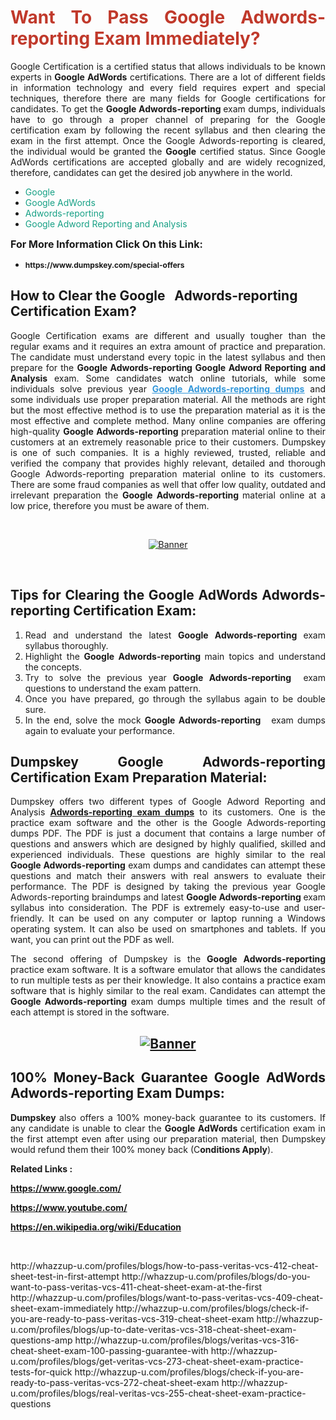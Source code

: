 <h1 style="text-align: justify;"><span style="color:#c0392b;"><strong>Want To Pass Google Adwords-reporting Exam Immediately?</strong></span></h1>

<p style="text-align: justify;">Google Certification is a certified status that allows individuals to be known experts in<strong> Google AdWords</strong> certifications. There are a lot of different fields in information technology and every field requires expert and special techniques, therefore there are many fields for Google certifications for candidates. To get the <strong>Google Adwords-reporting </strong>exam dumps, individuals have to go through a proper channel of preparing for the Google certification exam by following the recent syllabus and then clearing the exam in the first attempt. Once the Google Adwords-reporting is cleared, the individual would be granted the <strong>Google</strong> certified status. Since Google AdWords certifications are accepted globally and are widely recognized, therefore, candidates can get the desired job anywhere in the world.</p>

<ul>
	<li style="text-align: justify;"><span style="color:#16a085;">Google</span></li>
	<li style="text-align: justify;"><span style="color:#16a085;">Google AdWords  </span></li>
	<li style="text-align: justify;"><span style="color:#16a085;">Adwords-reporting</span></li>
	<li style="text-align: justify;"><span style="color:#16a085;">Google Adword Reporting and Analysis</span></li>
</ul>

<p style="text-align: justify;"><span style="font-size:16px;"><strong>For More Information Click On this Link:</strong></span></p>

<ul>
	<li style="text-align: justify;"><span style="font-size:12px;"><strong>https://www.dumpskey.com/special-offers</strong></span></li>
</ul>

<h2><strong>How to Clear the Google   Adwords-reporting Certification Exam?</strong></h2>

<p style="text-align: justify;">Google Certification exams are different and usually tougher than the regular exams and it requires an extra amount of practice and preparation. The candidate must understand every topic in the latest syllabus and then prepare for the <strong>Google Adwords-reporting Google Adword Reporting and Analysis</strong> exam. Some candidates watch online tutorials, while some individuals solve previous year <a href="https://www.dumpskey.com/google/adwords-reporting-braindumps"><span style="color:#3498db;"><u><strong>Google Adwords-reporting dumps</strong></u></span></a> and some individuals use proper preparation material. All the methods are right but the most effective method is to use the preparation material as it is the most effective and complete method. Many online companies are offering high-quality <strong>Google Adwords-reporting </strong>preparation material online to their customers at an extremely reasonable price to their customers. Dumpskey is one of such companies. It is a highly reviewed, trusted, reliable and verified the company that provides highly relevant, detailed and thorough Google Adwords-reporting preparation material online to its customers. There are some fraud companies as well that offer low quality, outdated and irrelevant preparation the <strong>Google Adwords-reporting </strong>material online at a low price, therefore you must be aware of them.</p>

<p style="text-align: justify;"> </p>

<p style="text-align: center;"><a href="https://www.dumpskey.com/google/adwords-reporting-braindumps"><img src="http://soperdoper.com/search_portal/uploads/general_banners/1562740316_Untitled_Linked_Comp_01.gif" alt="Banner"/></a></p>

<p style="text-align: center;"> </p>

<h2 style="text-align: justify;"><strong>Tips for Clearing the Google AdWords Adwords-reporting Certification Exam:</strong></h2>

<ol>
	<li style="text-align: justify;">Read and understand the latest <strong>Google Adwords-reporting </strong>exam syllabus thoroughly.</li>
	<li style="text-align: justify;">Highlight the<strong> Google Adwords-reporting </strong>main topics and understand the concepts.</li>
	<li style="text-align: justify;">Try to solve the previous year <strong>Google Adwords-reporting </strong> exam questions to understand the exam pattern.</li>
	<li style="text-align: justify;">Once you have prepared, go through the syllabus again to be double sure.</li>
	<li style="text-align: justify;">In the end, solve the mock <strong>Google Adwords-reporting  </strong> exam dumps again to evaluate your performance.</li>
</ol>

<h2 style="text-align: justify;"><strong>Dumpskey Google Adwords-reporting Certification Exam Preparation Material:</strong></h2>

<p style="text-align: justify;">Dumpskey offers two different types of Google Adword Reporting and Analysis <strong><a href="https://www.dumpskey.com/google/adwords-reporting-braindumps">Adwords-reporting exam dumps</a></strong> to its customers. One is the practice exam software and the other is the Google Adwords-reporting dumps PDF. The PDF is just a document that contains a large number of questions and answers which are designed by highly qualified, skilled and experienced individuals. These questions are highly similar to the real <strong>Google Adwords-reporting</strong> exam dumps and candidates can attempt these questions and match their answers with real answers to evaluate their performance. The PDF is designed by taking the previous year Google Adwords-reporting braindumps and latest <strong>Google Adwords-reporting </strong>exam syllabus into consideration. The PDF is extremely easy-to-use and user-friendly. It can be used on any computer or laptop running a Windows operating system. It can also be used on smartphones and tablets. If you want, you can print out the PDF as well.</p>

<p style="text-align: justify;">The second offering of Dumpskey is the<strong> Google Adwords-reporting</strong> practice exam software. It is a software emulator that allows the candidates to run multiple tests as per their knowledge. It also contains a practice exam software that is highly similar to the real exam. Candidates can attempt the<strong> Google Adwords-reporting</strong> exam dumps multiple times and the result of each attempt is stored in the software.</p>

<h2 style="text-align: center;"><a href="https://www.dumpskey.com/google/adwords-reporting-braindumps"><img src="http://soperdoper.com/search_portal/uploads/general_banners/1562743625_8ppZk49y_HM0oke96j0cic4OdOo.jpg" alt="Banner"/></a></h2>

<h2 style="text-align: justify;"><strong>100% Money-Back Guarantee Google AdWords Adwords-reporting Exam Dumps:</strong></h2>

<p style="text-align: justify;"><strong>Dumpskey </strong>also offers a 100% money-back guarantee to its customers. If any candidate is unable to clear the <strong>Google AdWords </strong>certification exam in the first attempt even after using our preparation material, then Dumpskey would refund them their 100% money back (C<strong>onditions Apply</strong>).</p>

<p style="text-align: justify;"><strong>Related Links :</strong></p>

<p><a href="https://www.google.com/" rel="noopener noreferrer" target="_blank"><strong>https://www.google.com/</strong></a></p>

<p><a href="https://www.youtube.com/" rel="noopener noreferrer" target="_blank"><strong>https://www.youtube.com/</strong></a></p>

<p><a href="https://en.wikipedia.org/wiki/Education" rel="noopener noreferrer" target="_blank"><strong>https://en.wikipedia.org/wiki/Education</strong></a></p>

<p> </p>
http://whazzup-u.com/profiles/blogs/how-to-pass-veritas-vcs-412-cheat-sheet-test-in-first-attempt
http://whazzup-u.com/profiles/blogs/do-you-want-to-pass-veritas-vcs-411-cheat-sheet-exam-at-the-first
http://whazzup-u.com/profiles/blogs/want-to-pass-veritas-vcs-409-cheat-sheet-exam-immediately
http://whazzup-u.com/profiles/blogs/check-if-you-are-ready-to-pass-veritas-vcs-319-cheat-sheet-exam
http://whazzup-u.com/profiles/blogs/up-to-date-veritas-vcs-318-cheat-sheet-exam-questions-amp
http://whazzup-u.com/profiles/blogs/veritas-vcs-316-cheat-sheet-exam-100-passing-guarantee-with
http://whazzup-u.com/profiles/blogs/get-veritas-vcs-273-cheat-sheet-exam-practice-tests-for-quick
http://whazzup-u.com/profiles/blogs/check-if-you-are-ready-to-pass-veritas-vcs-272-cheat-sheet-exam
http://whazzup-u.com/profiles/blogs/real-veritas-vcs-255-cheat-sheet-exam-practice-questions
